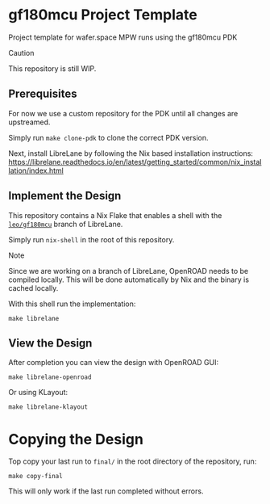 # gf180mcu Project Template

Project template for wafer.space MPW runs using the gf180mcu PDK

> [!CAUTION]
> This repository is still WIP.

## Prerequisites

For now we use a custom repository for the PDK until all changes are upstreamed.

Simply run `make clone-pdk` to clone the correct PDK version.

Next, install LibreLane by following the Nix based installation instructions: https://librelane.readthedocs.io/en/latest/getting_started/common/nix_installation/index.html

## Implement the Design

This repository contains a Nix Flake that enables a shell with the [`leo/gf180mcu`](https://github.com/librelane/librelane/tree/leo/gf180mcu) branch of LibreLane.

Simply run `nix-shell` in the root of this repository.

> [!NOTE]
> Since we are working on a branch of LibreLane, OpenROAD needs to be compiled locally. This will be done automatically by Nix and the binary is cached locally. 

With this shell run the implementation:

```
make librelane
```

## View the Design

After completion you can view the design with OpenROAD GUI:

```
make librelane-openroad
```

Or using KLayout:

```
make librelane-klayout
```

# Copying the Design

Top copy your last run to `final/` in the root directory of the repository, run:

```
make copy-final
```

This will only work if the last run completed without errors.

